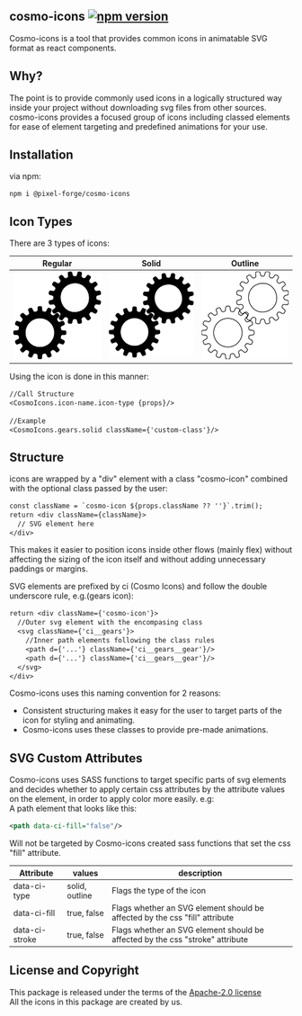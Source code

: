 ## cosmo-icons [![npm version](https://badge.fury.io/js/@pixel-forge%2Fcosmo-icons.svg)](https://badge.fury.io/js/@pixel-forge%2Fcosmo-icons) 
Cosmo-icons is a tool that provides common icons in animatable SVG format as react components.

## Why?
The point is to provide commonly used icons in a logically structured way inside your project without downloading svg files from other sources. cosmo-icons provides a focused group
of icons including classed elements for ease of element targeting and predefined animations for your use.

## Installation
via npm:
```
npm i @pixel-forge/cosmo-icons
```

## Icon Types

There are 3 types of icons:

| Regular                                                                   | Solid                                                         | Outline                                                         |
|---------------------------------------------------------------------------|---------------------------------------------------------------|-----------------------------------------------------------------|
| <img src="./public/gears-solid.svg" style="background:white;width:200px"> | <img src="./public/gears-solid.svg" style="background:white;width:200px"> | <img src="./public/gears-outline.svg" style="background:white;width:200px"> |

Using the icon is done in this manner:
```tsx
//Call Structure
<CosmoIcons.icon-name.icon-type {props}/>

//Example
<CosmoIcons.gears.solid className={'custom-class'}/>
```

## Structure
icons are wrapped by a "div" element with a class "cosmo-icon" combined with the optional class passed by the user:
```tsx
const className = `cosmo-icon ${props.className ?? ''}`.trim();
return <div className={className}>
  // SVG element here
</div>
```
This makes it easier to position icons inside other flows (mainly flex) without affecting the sizing of the icon itself and without adding unnecessary paddings or margins.

SVG elements are prefixed by ci (Cosmo Icons) and follow the double underscore rule, e.g.(gears icon):

```tsx
return <div className={'cosmo-icon'}>
  //Outer svg element with the encompasing class
  <svg className={'ci__gears'}>
    //Inner path elements following the class rules
    <path d={'...'} className={'ci__gears__gear'}/>
    <path d={'...'} className={'ci__gears__gear'}/>
  </svg>
</div>
```
Cosmo-icons uses this naming convention for 2 reasons:
* Consistent structuring makes it easy for the user to target parts of the icon for styling and animating.
* Cosmo-icons uses these classes to provide pre-made animations.

## SVG Custom Attributes

Cosmo-icons uses SASS functions to target specific parts of svg elements and decides whether to apply certain css attributes by the attribute values on the element,
in order to apply color more easily.
e.g: </br> A path element that looks like this: 
```svg
<path data-ci-fill="false"/>
```
Will not be targeted by Cosmo-icons created sass functions that set the css "fill" attribute. 

| Attribute      | values         | description                                                                   |
|----------------|----------------|-------------------------------------------------------------------------------|
| data-ci-type   | solid, outline | Flags the type of the icon                                                    |
| data-ci-fill   | true, false    | Flags whether an SVG element should be affected by the css "fill" attribute   |
| data-ci-stroke | true, false    | Flags whether an SVG element should be affected by the css "stroke" attribute |

## License and Copyright
This package is released under the terms of the [Apache-2.0 license](https://www.apache.org/licenses/LICENSE-2.0)<br>
All the icons in this package are created by us. 